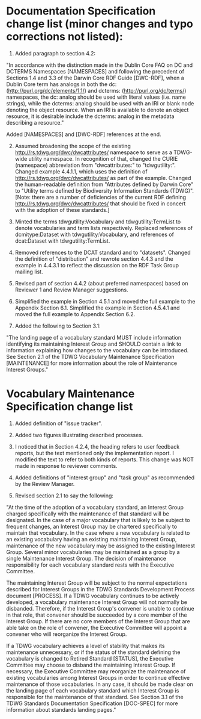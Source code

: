 # Documentation Specification change list (minor changes and typo corrections not listed):

1. Added paragraph to section 4.2:

"In accordance with the distinction made in the Dublin Core FAQ on DC and DCTERMS Namespaces [NAMESPACES] and following the precedent of Sections 1.4 and 3.3 of the Darwin Core RDF Guide [DWC-RDF], when a Dublin Core term has analogs in both the dc: (http://purl.org/dc/elements/1.1/) and dcterms: (http://purl.org/dc/terms/) namespaces, the dc: analog should be used with literal values (i.e. name strings), while the dcterms: analog should be used with an IRI or blank node denoting the object resource.  When an IRI is available to denote an object resource, it is desirable include the dcterms: analog in the metadata describing a resource."

Added [NAMESPACES] and [DWC-RDF] references at the end.

2. Assumed broadening the scope of the existing http://rs.tdwg.org/dwc/dwcattributes/ namespace to serve as a TDWG-wide utility namespace.  In recognition of that, changed the CURIE (namespace) abbreviation from "dwcattributes:" to "tdwgutility:".  Changed example 4.4.1.1, which uses the definition of http://rs.tdwg.org/dwc/dwcattributes/ as part of the example.  Changed the human-readable definition from "Attributes defined by Darwin Core" to "Utility terms defined by Biodiversity Information Standards (TDWG)". [Note: there are a number of deficiencies of the current RDF defining http://rs.tdwg.org/dwc/dwcattributes/ that should be fixed in concert with the adoption of these standards.]

3. Minted the terms tdwgutility:Vocabulary and tdwgutility:TermList to denote vocabularies and term lists respectively.  Replaced references of dcmitype:Dataset with tdwgutility:Vocabulary, and references of dcat:Dataset with tdwgutility:TermList.

4. Removed references to the DCAT standard and to "datasets".  Changed the definition of "distribution" and rewrote section 4.4.3 and the example in 4.4.3.1 to reflect the discussion on the RDF Task Group mailing list. 

5. Revised part of section 4.4.2 (about preferred namespaces) based on Reviewer 1 and Review Manager suggestions.  

6. Simplified the example in Section 4.5.1 and moved the full example to the Appendix Section 6.1.  Simplified the example in Section 4.5.4.1 and moved the full example to Appendix Section 6.2.

7. Added the following to Section 3.1:

"The landing page of a vocabulary standard MUST include information identifying its maintaining Interest Group and SHOULD contain a link to information explaining how changes to the vocabulary can be introduced. See Section 2.1 of the TDWG Vocabulary Maintenance Specification [MAINTENANCE] for more information about the role of Maintenance Interest Groups."

# Vocabulary Maintenance Specification change list

1. Added definition of "issue tracker".

2. Added two figures illustrating described processes.

3. I noticed that in Section 4.2.4, the heading refers to user feedback reports, but the text mentioned only the implementation report.  I modified the text to refer to both kinds of reports.  This change was NOT made in response to reviewer comments.

4. Added definitions of "interest group" and "task group" as recommended by the Review Manager.

5. Revised section 2.1 to say the following:

"At the time of the adoption of a vocabulary standard, an Interest Group charged specifically with the maintenance of that standard will be designated.  In the case of a major vocabulary that is likely to be subject to frequent changes, an Interest Group may be chartered specifically to maintain that vocabulary.  In the case where a new vocabulary is related to an existing vocabulary having an existing maintaining Interest Group, maintenance of the new vocabulary may be assigned to the existing Interest Group.  Several minor vocabularies may be maintained as a group by a single Maintenance Interest Group.  The decision of maintenance responsibility for each vocabulary standard rests with the Executive Committee.

The maintaining Interest Group will be subject to the normal expectations described for Interest Groups in the TDWG Standards Development Process document [PROCESS].  If a TDWG vocabulary continues to be actively developed, a vocabulary maintenance Interest Group will not normally be disbanded.  Therefore, if the Interest Group's convener is unable to continue in that role, that convener should be succeeded by a core member of the Interest Group.  If there are no core members of the Interest Group that are able take on the role of convener, the Executive Committee will appoint a convener who will reorganize the Interest Group.  

If a TDWG vocabulary achieves a level of stability that makes its maintenance unnecessary, or if the status of the standard defining the vocabulary is changed to Retired Standard [STATUS], the Executive Committee may choose to disband the maintaining Interest Group.  If necessary, the Executive Committee may reorganize the maintenance of existing vocabularies among Interest Groups in order to continue effective maintenance of those vocabularies.  In any case, it should be made clear on the landing page of each vocabulary standard which Interest Group is responsible for the maintenance of that standard.  See Section 3.1 of the TDWG Standards Documentation Specification [DOC-SPEC] for more information about standards landing pages."

